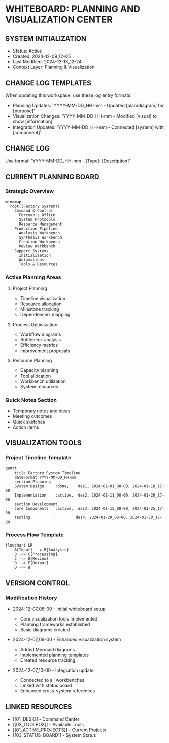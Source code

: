 # WHITEBOARD: PLANNING AND VISUALIZATION CENTER

## SYSTEM INITIALIZATION

- Status: Active
- Created: 2024-12-09_12-05
- Last Modified: 2024-12-13_12-24
- Context Layer: Planning & Visualization

## CHANGE LOG TEMPLATES

When updating this workspace, use these log entry formats:

- Planning Updates: 'YYYY-MM-DD_HH-mm - Updated [plan/diagram] for [purpose]'
- Visualization Changes: 'YYYY-MM-DD_HH-mm - Modified [visual] to show [information]'
- Integration Updates: 'YYYY-MM-DD_HH-mm - Connected [system] with [component]'

## CHANGE LOG

Use format: 'YYYY-MM-DD_HH-mm - [Type]: [Description]'

## CURRENT PLANNING BOARD

### Strategic Overview

```mermaid
mindmap
  root((Factory System))
    Command & Control
      Foreman's Office
      System Protocols
      Resource Management
    Production Pipeline
      Analysis Workbench
      Synthesis Workbench
      Creation Workbench
      Review Workbench
    Support Systems
      Initialization
      Automations
      Tools & Resources
```

### Active Planning Areas

1. Project Planning

   - Timeline visualization
   - Resource allocation
   - Milestone tracking
   - Dependencies mapping

2. Process Optimization

   - Workflow diagrams
   - Bottleneck analysis
   - Efficiency metrics
   - Improvement proposals

3. Resource Planning

   - Capacity planning
   - Tool allocation
   - Workbench utilization
   - System resources


### Quick Notes Section

- Temporary notes and ideas
- Meeting outcomes
- Quick sketches
- Action items

## VISUALIZATION TOOLS

### Project Timeline Template

```mermaid
gantt
    title Factory System Timeline
    dateFormat YYYY-MM-DD_HH-mm
    section Planning
    System Design     :done,    des1, 2024-01-01_08-00, 2024-01-10_17-00
    Implementation    :active,  des2, 2024-01-11_08-00, 2024-01-20_17-00
    section Development
    Core Components   :active,  des3, 2024-01-15_08-00, 2024-01-25_17-00
    Testing          :         des4, 2024-01-20_08-00, 2024-01-30_17-00
```

### Process Flow Template

```mermaid
flowchart LR
    A[Input] --> B{Analysis}
    B --> C[Processing]
    C --> D{Review}
    D --> E[Output]
    D --> B
```

## VERSION CONTROL

### Modification History

- 2024-12-07_08-00 - Initial whiteboard setup

  - Core visualization tools implemented
  - Planning frameworks established
  - Basic diagrams created

- 2024-12-07_09-00 - Enhanced visualization system

  - Added Mermaid diagrams
  - Implemented planning templates
  - Created resource tracking

- 2024-12-07_10-00 - Integration update

  - Connected to all workbenches
  - Linked with status board
  - Enhanced cross-system references


## LINKED RESOURCES

- [[01_DESK]] - Command Center
- [[03_TOOLBOX]] - Available Tools
- [[01_ACTIVE_PROJECTS]] - Current Projects
- [[03_STATUS_BOARD]] - System Status